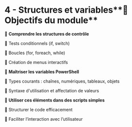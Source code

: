 # 4 - Structures et variables**🧠 Objectifs du module**



📌 **Comprendre les structures de contrôle**

🔹 Tests conditionnels (if, switch)

🔹 Boucles (for, foreach, while)

🔹 Création de menus interactifs



📌 **Maîtriser les variables PowerShell**

🔹 Types courants : chaînes, numériques, tableaux, objets

🔹 Syntaxe d'utilisation et affectation de valeurs



📌 **Utiliser ces éléments dans des scripts simples**

🔹 Structurer le code efficacement

🔹 Faciliter l’interaction avec l’utilisateur
